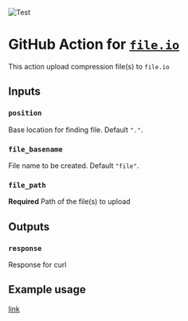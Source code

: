 ![Test](https://github.com/heowc/action-file.io/workflows/Test/badge.svg?branch=master)

# GitHub Action for [`file.io`](https://file.io)

This action upload compression file(s) to `file.io`

## Inputs

### `position`

Base location for finding file. Default `"."`.

### `file_basename`

File name to be created. Default `"file"`.

### `file_path`

**Required** Path of the file(s) to upload

## Outputs

### `response`

Response for curl

## Example usage

[link](.github/workflows/test.yml)